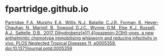 # fpartridge.github.io

[Partridge, F.A., Murphy, E.A., Willis, N.J., Bataille, C.J.R., Forman, R., Heyer-Chauhan, N., Marinič, B., Sowood, D.J.C., Wynne, G.M., Else, K.J., Russell, A.J., Sattelle, D.B., 2017. Dihydrobenz[e][1,4]oxazepin-2(3H)-ones, a new anthelmintic chemotype immobilising whipworm and reducing infectivity in vivo. PLOS Neglected Tropical Diseases 11, e0005359. doi:10.1371/journal.pntd.0005359](http://dx.doi.org/10.1371/journal.pntd.0005359)
